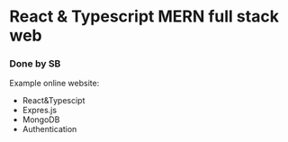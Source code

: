 # React & Typescript MERN full stack web

### Done by SB

Example online website:

- React&Typescipt
- Expres.js
- MongoDB
- Authentication

